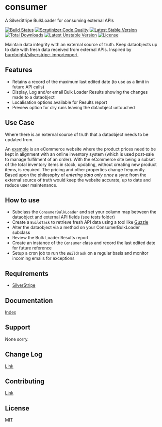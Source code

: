 # consumer
A SilverStripe BulkLoader for consuming external APIs

[![Build Status](https://travis-ci.org/AntonyThorpe/consumer.svg?branch=master)](https://travis-ci.org/AntonyThorpe/consumer)
[![Scrutinizer Code Quality](https://scrutinizer-ci.com/g/antonythorpe/consumer/badges/quality-score.png?b=master)](https://scrutinizer-ci.com/g/antonythorpe/consumer/?branch=master)
[![Latest Stable Version](https://poser.pugx.org/antonythorpe/consumer/v/stable)](https://packagist.org/packages/antonythorpe/consumer)
[![Total Downloads](https://poser.pugx.org/antonythorpe/consumer/downloads)](https://packagist.org/packages/antonythorpe/consumer)
[![Latest Unstable Version](https://poser.pugx.org/antonythorpe/consumer/v/unstable)](https://packagist.org/packages/antonythorpe/consumer)
[![License](https://poser.pugx.org/antonythorpe/consumer/license)](https://packagist.org/packages/antonythorpe/consumer)

Maintain data integrity with an external source of truth.  Keep dataobjects up to date with fresh data received from external APIs.  Inspired by [burnbright/silverstripe-importexport](https://github.com/burnbright/silverstripe-importexport).

## Features
* Retains a record of the maximum last edited date (to use as a limit in future API calls)
* Display, Log and/or email Bulk Loader Results showing the changes made to a dataobject
* Localisation options available for Results report
* Preview option for dry runs leaving the dataobject untouched

## Use Case
Where there is an external source of truth that a dataobject needs to be updated from.

An [example](https://github.com/AntonyThorpe/silvershop-unleashed) is an eCommerce website where the product prices need to be kept in alignment with an online inventory system (which is used post-sale to manage fulfilment of an order).  With the eCommerce site being a subset of the total inventory items in stock, updating, without creating new product items, is required.  The pricing and other properties change frequently.  Based upon the philosophy of *entering data only once* a sync from the external source of truth would keep the website accurate, up to date and reduce user maintenance.

## How to use
* Subclass the `ConsumerBulkLoader` and set your column map between the dataobject and external API fields (see tests folder)
* Create a `BuildTask` to retrieve fresh API data using a tool like [Guzzle](http://docs.guzzlephp.org/en/latest/)
* Alter the dataobject via a method on your ConsumerBulkLoader subclass
* Review the Bulk Loader Results report
* Create an instance of the `Consumer` class and record the last edited date for future reference
* Setup a cron job to run the `BuildTask` on a regular basis and monitor incoming emails for exceptions

## Requirements
* [SilverStripe](http://www.silverstripe.org)

## Documentation
[Index](/docs/en/index.md)

## Support
None sorry.

## Change Log
[Link](changelog.md)

## Contributing
[Link](contributing.md)

## License
[MIT](LICENCE)
